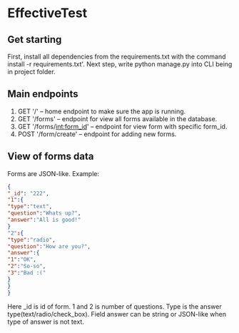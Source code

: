 # EffectiveTest

## Get starting

First, install all dependencies from the requirements.txt with the command install -r requirements.txt'.
Next step, write python manage.py into CLI being in project folder.

## Main endpoints

1. GET '/' – home endpoint to make sure the app is running.
2. GET '/forms' – endpoint for view all forms available in the database.
3. GET '/forms/<int:form_id>' – endpoint for view form with specific form_id.
4. POST '/form/create' – endpoint for adding new forms.

## View of forms data

Forms are JSON-like.
Example:

```json
{
"_id": "222",
"1":{
"type":"text",
"question":"Whats up?",
"answer":"All is good!"
}
"2":{
"type":"radio",
"question":"How are you?",
"answer":{
"1":"OK",
"2":"So-so",
"3":"Bad :("
}
}
}
```

Here \_id is id of form. 1 and 2 is number of questions. Type is the answer type(text/radio/check_box). Field answer can be string or JSON-like
when type of answer is not text.
